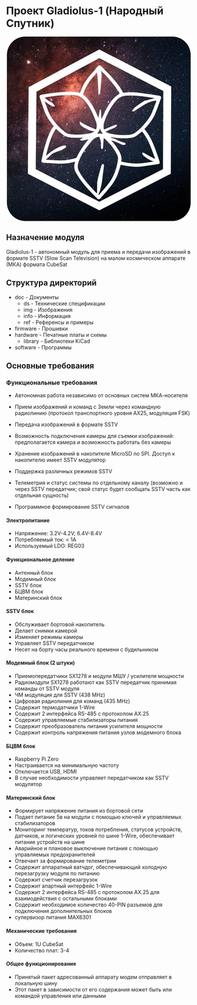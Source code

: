 # Проект Gladiolus-1 (Народный Спутник)
<div align="center"><img src="https://raw.githubusercontent.com/NarodniySputnik/Gladiolus-1/refs/heads/main/doc/img/logo.png"></div>

## Назначение модуля
Gladiolus-1 - автономный модуль для приема и передачи изображений в формате SSTV (Slow Scan Television) на малом космическом аппарате (МКА) формата CubeSat

## Структура директорий
- doc - Документы
	- ds - Технические спецификации
	- img - Изображения
	- info - Информация
	- ref - Референсы и примеры
- firmware - Прошивки
- hardware - Печатные платы и схемы
	- library - Библиотеки KiCad
- software - Программы

## Основные требования

### Функциональные требования
- Автономная работа независимо от основных систем МКА-носителя
- Прием изображений и команд с Земли через командную радиолинию (протокол транспортного уровня AX25, модуляция FSK)
- Передача изображений в формате SSTV
- Возможность подключения камеры для съемки изображений: предполагается камера и возможность работать без камеры
- Хранение изображений в накопителе MicroSD по SPI. Доступ к накопителю имеет SSTV модулятор

- Поддержка различных режимов SSTV
- Телеметрия и статус системы по отдельному каналу (возможно и через SSTV передатчик; свой статус будет сообщать SSTV часть как отдельная сущность)
- Программное формирование SSTV сигналов

#### Электропитание
- Напряжение: 3.2V-4.2V; 6.4V-8.4V
- Потребляемый ток: < 1А
- Используемый LDO: REG03

#### Функциональное деление
- Антенный блок 
- Модемный блок
- SSTV блок
- БЦВМ блок
- Материнский блок 

#### SSTV блок
 - Обслуживает бортовой накопитель
 - Делает снимки камерой
 - Изменяет режимы камеры
 - Управляет SSTV передатчиком
 - Несет на борту часы реального времени с будильником

#### Модемный блок (2 штуки)
- Приемопередатчики SX1278 и модули МШУ / усилителя мощности
- Радиомодули SX1278 работают как SSTV передатчик принимая команды от SSTV модуля
- ЧМ модуляция для SSTV (438 MHz)
- Цифровая радиолиния для команд (435 MHz)
- Содержит термодатчики 1-Wire
- Содержит 2 интерфейса RS-485 c протоколом AX.25
- Содержит управляемые стабилизаторы питания
- Содержит преобразователь питания усилителя мощности
- Содержит контроль напряжения питания узлов модемного блока 

#### БЦВМ блок
- Raspberry Pi Zero 
- Настраивается на минимальную частоту
- Отключается USB, HDMI
- В случае необходимости управляет передатчиком как SSTV модулятор

#### Материнский блок
- Формирует напряжение питания из бортовой сети
- Подает питание 5в на модули с помощью ключей и управляемых стабилизаторов
- Мониторинг температур, токов потребления, статусов устройств, датчиков, и логических уровней по шине 1-Wire, обеспечивает питание устройств на шине
- Аварийное и плановое выключение питания с помощью управляемых предохранителей
- Отвечает за формирование телеметрии
- Содержит аппаратный ватчдог, обеспечивающий холодную перезагрузку модуля по питанию
- Содержит счетчик перезагрузок
- Содержит апартный интерфейс 1-Wire
- Содержит 2 интерфейса RS-485 с протоколом AX.25 для взаимодействия с остальными блоками
- Содержит необходимое количество 40-PIN разъемов для подключения дополнительных блоков
- супервизор питания MAX6301
  
#### Механические требования
- Объем: 1U CubeSat
- Количество плат: 3-4

#### Общее функционирование
- Принятый пакет адресованный аппарату модем отправляет в локальную шину
- Этот пакет в зависимости от его содержания может быть или командой управления или данными
